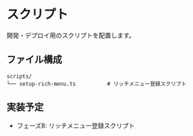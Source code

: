 # スクリプト

開発・デプロイ用のスクリプトを配置します。

## ファイル構成

```
scripts/
└── setup-rich-menu.ts          # リッチメニュー登録スクリプト
```

## 実装予定

- フェーズ8: リッチメニュー登録スクリプト
